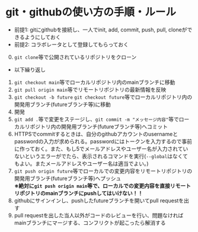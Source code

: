 # git・githubの使い方の手順・ルール
  - 前提1: gitにgithubを接続し、一人でinit, add, commit, push, pull, cloneができるようにしておく
  - 前提2: コラボレータとして登録してもらっておく

  0. `git clone`等で公開されているリポジトリをクローン
  - 以下繰り返し
  1. `git checkout main`等でローカルリポジトリ内のmainブランチに移動
  2. `git pull origin main`等でリモートリポジトリの最新情報を反映
  3. `git checkout -b future` `git checkout future`等でローカルリポジトリ内の開発用ブランチ(futureブランチ等)に移動
  4. 開発
  5. `git add .`等で変更をステージし、`git commit -m "メッセージ内容"`等でローカルリポジトリ内の開発用ブランチ(futureブランチ等)へコミット
  6. HTTPSでcommitするときは、自分のgithubアカウントのusernameとpasswordの入力が求められる。passwordにはトークンを入力するので事前に作っておく。また、もし5でメールアドレスやユーザー名が入力されていないというエラーがでたら、表示されるコマンドを実行(``--global``はなくてもよい。またメールアドレスやユーザー名は適当でよい。)
  7. `git push origin future`等でローカルでの変更内容をリモートリポジトリの開発用ブランチ(futureブランチ等)へプッシュ<br>__※絶対に`git push origin main`等で、ローカルでの変更内容を直接リモートリポジトリのmainブランチにpushしてはいけない！！__
  8. githubにサインインし、pushしたfutureブランチを開いてpull requestを出す
  9. pull requestを出した当人以外がコードのレビューを行い、問題なければmainブランチにマージする、コンフリクトが起こったら解消する
